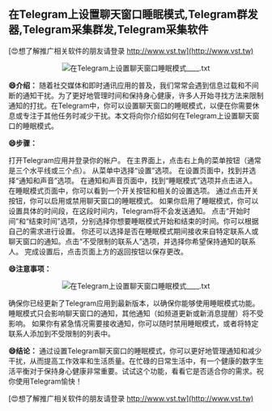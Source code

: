 ## **在Telegram上设置聊天窗口睡眠模式,Telegram群发器,Telegram采集群发,Telegram采集软件**

[😍想了解推广相关软件的朋友请登录 http://www.vst.tw](http://www.vst.tw)

 <center><img src="https://vst.tw/MP4/tuiguang/png/2.png" alt="在Telegram上设置聊天窗口睡眠模式____.txt"></center>

**😄介绍：**
随着社交媒体和即时通讯应用的普及，我们常常会遇到信息过载和不间断的通知干扰。为了更好地管理时间和保持身心健康，许多人开始寻找方法来限制通知的打扰。在Telegram中，你可以设置聊天窗口的睡眠模式，以便在你需要休息或专注于其他任务时减少干扰。本文将向你介绍如何在Telegram上设置聊天窗口的睡眠模式。

**😄步骤：**

打开Telegram应用并登录你的帐户。
在主界面上，点击右上角的菜单按钮（通常是三个水平线或三个点）。
从菜单中选择“设置”选项。
在设置页面中，找到并选择“通知和声音”选项。
在通知和声音页面中，找到“睡眠模式”选项并点击进入。
在睡眠模式页面中，你可以看到一个开关按钮和相关的设置选项。
通过点击开关按钮，你可以启用或禁用聊天窗口的睡眠模式。
如果你启用了睡眠模式，你可以设置具体的时间段，在这段时间内，Telegram将不会发送通知。
点击“开始时间”和“结束时间”选项，分别选择你想要睡眠模式开始和结束的时间。你可以根据自己的需求进行设置。
你还可以选择是否在睡眠模式期间接收来自特定联系人或聊天窗口的通知。点击“不受限制的联系人”选项，并选择你希望保持通知的联系人。
完成设置后，点击页面上方的返回按钮以保存更改。

**😄注意事项：**

 <center><img src="https://vst.tw/MP4/tuiguang/png/5.png" alt="在Telegram上设置聊天窗口睡眠模式____.txt"></center>

确保你已经更新了Telegram应用到最新版本，以确保你能够使用睡眠模式功能。
睡眠模式只会影响聊天窗口的通知，其他通知（如频道更新或新消息提醒）将不受影响。
如果你有紧急情况需要接收通知，你可以随时禁用睡眠模式，或者将特定联系人添加到不受限制的列表中。

**😄结论：**
通过设置Telegram聊天窗口的睡眠模式，你可以更好地管理通知和减少干扰，从而提高工作效率和生活质量。在忙碌的日常生活中，有一个健康的数字生活平衡对于保持身心健康非常重要。试试这个功能，看看它是否适合你的需求。祝你使用Telegram愉快！

[😍想了解推广相关软件的朋友请登录 http://www.vst.tw](http://www.vst.tw)




